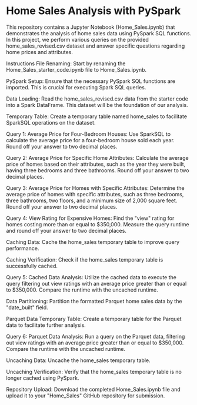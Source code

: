# Home Sales Analysis with PySpark
This repository contains a Jupyter Notebook (Home_Sales.ipynb) that demonstrates the analysis of home sales data using PySpark SQL functions. In this project, we perform various queries on the provided home_sales_revised.csv dataset and answer specific questions regarding home prices and attributes.

Instructions
File Renaming: Start by renaming the Home_Sales_starter_code.ipynb file to Home_Sales.ipynb.

PySpark Setup: Ensure that the necessary PySpark SQL functions are imported. This is crucial for executing Spark SQL queries.

Data Loading: Read the home_sales_revised.csv data from the starter code into a Spark DataFrame. This dataset will be the foundation of our analysis.

Temporary Table: Create a temporary table named home_sales to facilitate SparkSQL operations on the dataset.

Query 1: Average Price for Four-Bedroom Houses: Use SparkSQL to calculate the average price for a four-bedroom house sold each year. Round off your answer to two decimal places.

Query 2: Average Price for Specific Home Attributes: Calculate the average price of homes based on their attributes, such as the year they were built, having three bedrooms and three bathrooms. Round off your answer to two decimal places.

Query 3: Average Price for Homes with Specific Attributes: Determine the average price of homes with specific attributes, such as three bedrooms, three bathrooms, two floors, and a minimum size of 2,000 square feet. Round off your answer to two decimal places.

Query 4: View Rating for Expensive Homes: Find the "view" rating for homes costing more than or equal to $350,000. Measure the query runtime and round off your answer to two decimal places.

Caching Data: Cache the home_sales temporary table to improve query performance.

Caching Verification: Check if the home_sales temporary table is successfully cached.

Query 5: Cached Data Analysis: Utilize the cached data to execute the query filtering out view ratings with an average price greater than or equal to $350,000. Compare the runtime with the uncached runtime.

Data Partitioning: Partition the formatted Parquet home sales data by the "date_built" field.

Parquet Data Temporary Table: Create a temporary table for the Parquet data to facilitate further analysis.

Query 6: Parquet Data Analysis: Run a query on the Parquet data, filtering out view ratings with an average price greater than or equal to $350,000. Compare the runtime with the uncached runtime.

Uncaching Data: Uncache the home_sales temporary table.

Uncaching Verification: Verify that the home_sales temporary table is no longer cached using PySpark.

Repository Upload: Download the completed Home_Sales.ipynb file and upload it to your "Home_Sales" GitHub repository for submission.
